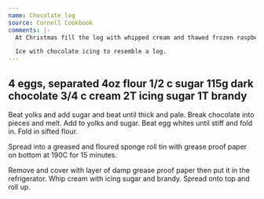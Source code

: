 ```yaml
---
name: Chocolate log
source: Cornell Cookbook
comments: |-
  At Christmas fill the log with whipped cream and thawed frozen raspberries.

  Ice with chocolate icing to resemble a log.
---
```

4 eggs, separated
4oz flour
1/2 c sugar
115g dark chocolate
3/4 c cream
2T icing sugar
1T brandy
---
Beat yolks and add sugar and beat until thick and pale.  Break chocolate into pieces and melt. Add to yolks and sugar.  Beat egg whites until stiff and fold in. Fold in sifted flour. 

Spread into a greased and floured sponge roll tin with grease proof paper on bottom at 190C for 15 minutes.  

Remove and cover with layer of damp grease proof paper then put it in the refrigerator.  Whip cream with icing sugar and brandy.  Spread onto top and roll up.

